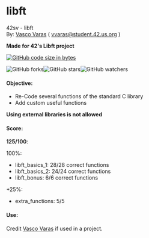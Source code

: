 # libft
42sv - libft  
By: [Vasco Varas](https://profile.intra.42.fr/users/vvaras) ( vvaras@student.42.us.org )

**Made for 42's Libft project**



[![GitHub code size in bytes](https://img.shields.io/github/languages/code-size/vasco-varas/libft)]()

![GitHub forks](https://img.shields.io/github/forks/vasco-varas/libft?style=social&logo=github)![GitHub stars](https://img.shields.io/github/stars/vasco-varas/libft?style=social&logo=github)![GitHub watchers](https://img.shields.io/github/watchers/vasco-varas/libft?style=social&logo=github)



#### Objective:

- Re-Code several functions of the standard C library  
- Add custom useful functions

**Using external libraries is not allowed**

#### Score:
**125/100**:

100%:
- libft_basics_1: 28/28 correct functions
- libft_basics_2: 24/24 correct functions
- libft_bonus: 6/6 correct functions

+25%:
- extra_functions: 5/5

#### Use:
Credit [Vasco Varas](https://profile.intra.42.fr/users/vvaras) if used in a project.